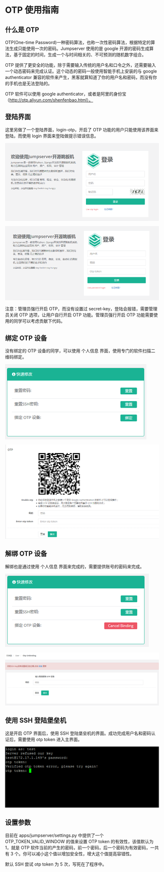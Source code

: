 # OTP 使用指南

## 什么是 OTP 

OTP(One-time Password)一种密码算法，也称一次性密码算法，根据特定的算法生成只能使用一次的密码。Jumpserver 使用的是 google 开源的密码生成算法，基于固定的时间，生成一个与时间相关的、不可预测的随机数字组合。

OTP 提供了更安全的功能，除于需要输入传统的用户名和口令之外，还需要输入一个动态密码来完成认证。这个动态的密码一般使用智能手机上安装的与 google authenticator 兼容的软件来产生，黑客就算知道了你的用户名和密码，而没有你的手机也是无法登陆的。

OTP 软件可以使用 google authenticator，或者是阿里的身份宝（http://otp.aliyun.com/shenfenbao.html）。

## 登陆界面

这里另做了一个登陆界面，login-otp，开启了 OTP 功能的用户只能使用该界面来登陆，而使用 login 界面来登陆做提示错误信息。

![普通登陆界面](images/01.login.png)

![开启 OTP 功能后的登陆界面](images/02.login-otp.png)

注意：管理员强行开启 OTP，而没有设置过 secret-key，登陆会报错，需要管理员关闭 OTP 选项，让用户自行开启 OTP 功能。管理员强行开启 OTP 功能需要使用的同学可以考虑贡献下代码。

## 绑定 OTP 设备

没有绑定的 OTP 设备的同学，可以使用 个人信息 界面，使用专门的软件扫描二维码绑定。

![通过使用个人信息界面绑定 OTP 设备](images/03.profile-binding.png)

![OTP 绑定界面](images/04.binding-otp.png)

## 解绑 OTP 设备

解绑也是通过使用 个人信息 界面来完成的，需要提供账号的密码来完成。

![通过使用个人信息界面解绑 OTP 设备](images/05.profile-unbinding.png)

![OTP 解绑界面](images/06.unbinding-otp.png)


## 使用 SSH 登陆堡垒机

这是开启 OTP 界面后，使用 SSH 登陆堡垒机的界面。成功完成用户名和密码认证后，需要使用 otp token 进入主界面。

![OTP 解绑界面](images/07.ssh-login-with-otp.png)

## 设置参数

目前在 apps/jumpserver/settings.py 中提供了一个 OTP_TOKEN_VALID_WINDOW 的值来设置 OTP token 的有效性，该值默认为 1，就是 OTP 软件当前的产生的密码，前一个密码，后一个密码为有效密码，一共有 3 个。你可以减小这个值以增加安全性，增大这个值提高容错性。

默认 SSH 尝试 otp token 为 5 次，写死在了程序中。